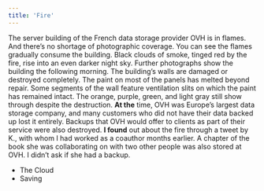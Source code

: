 ```yaml
---
title: 'Fire'
---
```


The server building of the French data storage provider OVH is in flames. And there’s no shortage of photographic coverage. You can see the flames gradually consume the building. Black clouds of smoke, tinged red by the fire, rise into an even darker night sky. Further photographs show the building the following morning. The building’s walls are damaged or destroyed completely. The paint on most of the panels has melted beyond repair. Some segments of the wall feature ventilation slits on which the paint has remained intact. The orange, purple, green, and light gray still show through despite the destruction. **At the** time, OVH was Europe’s largest data storage company, and many customers who did not have their data backed up lost it entirely. Backups that OVH would offer to clients as part of their service were also destroyed. **I found** out about the fire through a tweet by K., with whom I had worked as a coauthor months earlier. A chapter of the book she was collaborating on with two other people was also stored at OVH. I didn’t ask if she had a backup.

* The Cloud
* Saving




